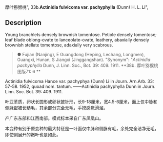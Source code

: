 厚叶猕猴桃",
33b.**Actinidia fulvicoma var. pachyphylla** (Dunn) H. L. Li",

## Description
Young branchlets densely brownish tomentose. Petiole densely tomentose; leaf blade oblong-ovate to lanceolate-ovate, leathery, abaxially densely brownish stellate tomentose, adaxially very scabrous.

> ●  Fujian (Nanjing), E Guangdong (Heping, Lechang, Longmen), Guangxi, Hunan, S Jiangxi (Jinggangshan).
  "Synonym": "*Actinidia pachyphylla* Dunn, J. Linn. Soc., Bot. 39: 409. 1911.
**38b. 厚叶猕猴桃 图版71: 6 **

Actinidia fulvicoma Hance var. pachyphya (Dunn) Li in Journ. Arn.Arb. 33: 57-58. 1952, quoad nom. tantum. ——Actinidia pachyphylla Dunn in Journ. Linn. Soc. Bot. 39: 409. 1911. 

叶亚革质，卵状长圆形或卵状披针形，长9-18厘米，宽4.5-6厘米，面上仅中脉和侧脉密被长糙毛，其余部分完全无毛，手摸感觉滑溜。

产广东东部和江西南部。模式标本采自广东凤凰山。 

本变种有别于原变种的最大特征是一叶面仅中脉和侧脉有毛，余处完全洁净无毛，即使刚展开的嫩叶也是如此。 
